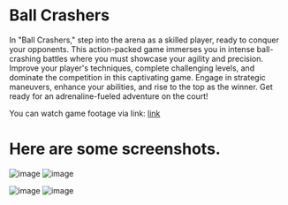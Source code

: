 # Ball Crashers

In "Ball Crashers," step into the arena as a skilled player, ready to conquer your opponents. This action-packed game immerses you in intense ball-crashing battles where you must showcase your agility and precision. 
Improve your player's techniques, complete challenging levels, and dominate the competition in this captivating game. Engage in strategic maneuvers, enhance your abilities, and rise to the top as the winner. Get ready for an adrenaline-fueled adventure on the court!

You can watch game footage via link: [link](https://youtu.be/AzMkH0cZ-1s)

# Here are some screenshots.

![image](https://github.com/Dobrotskyi/BallCrashers/assets/118120050/8f3a58f8-c9d0-4991-9067-644ff680eb61)
![image](https://github.com/Dobrotskyi/BallCrashers/assets/118120050/54859ca0-9657-4f99-abbd-ae66bb6c51e6)


![image](https://github.com/Dobrotskyi/BallCrashers/assets/118120050/5a2e8cdd-c69c-4f09-bb94-d391272fd595)
![image](https://github.com/Dobrotskyi/BallCrashers/assets/118120050/3139c542-aad1-4490-9194-d285909a7c26)


